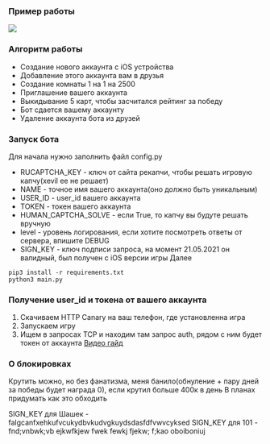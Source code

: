### Пример работы
![](https://i.imgur.com/K67CdSt.png)

### Алгоритм работы
- Создание нового аккаунта с iOS устройства
- Добавление этого аккаунта вам в друзья
- Создание комнаты 1 на 1 на 2500
- Приглашение вашего аккаунта
- Выкидывание 5 карт, чтобы засчитался рейтинг за победу
- Бот сдается вашему аккаунту
- Удаление аккаунта бота из друзей

### Запуск бота
Для начала нужно заполнить файл config.py
- RUCAPTCHA_KEY - ключ от сайта рекапчи, чтобы решать игровую капчу(xevil ее не решает)
- NAME - точное имя вашего аккаунта(оно должно быть уникальным)
- USER_ID - user_id  вашего аккаунта
- TOKEN - токен вашего аккаунта
- HUMAN_CAPTCHA_SOLVE - если True, то капчу вы будуте решать вручную
- level - уровень логирования, если хотите посмотреть ответы от сервера, впишите DEBUG
- SIGN_KEY - ключ подписи запроса, на момент 21.05.2021 он валидный, был получен с iOS версии игры
Далее

```
pip3 install -r requirements.txt
python3 main.py
```

### Получение user_id и токена от вашего аккаунта
1. Скачиваем HTTP Canary на ваш телефон, где установленна игра
2. Запускаем игру
3. Ищем в запросах TCP и находим там запрос auth, рядом с ним будет токен от аккаунта
[Видео гайд](https://i.imgur.com/X9ckvSw.mp4)

### О блокировках
Крутить можно, но без фанатизма, меня банило(обнуление + пару дней за победы будет награда 0), если крутил больше 400к в день
В планах придумать как это обходить

SIGN_KEY для Шашек - falgcanfxehkufvcukydbvkudvgkuydsdasfdfvwvcyksed
SIGN_KEY для 101 - fnd;vnbwk;vb ejkwfkjew fwek fewkj fjekw; f;kao oboiboniuj
